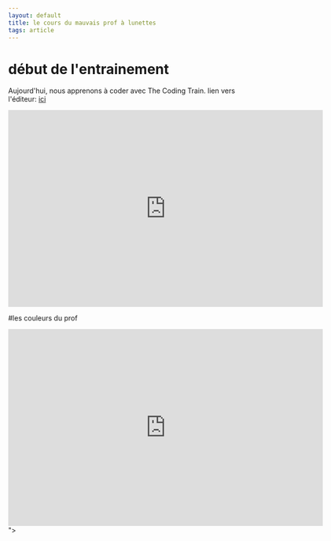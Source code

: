 ```yaml
---
layout: default
title: le cours du mauvais prof à lunettes
tags: article
---
```

# début de l'entrainement
Aujourd'hui, nous apprenons à coder avec The Coding Train.
lien vers l'éditeur: [ici](https://editor.p5js.org/)
<iframe width="640" height="400" frameborder="0" src="https://preview.p5js.org/damii-en/embed/x2oSf98ce"></iframe>

#les couleurs du prof
<iframe width="640" height="400" frameborder="0" src="https://preview.p5js.org/damii-en/embed/6yRPat7h-"></iframe>"></iframe>
